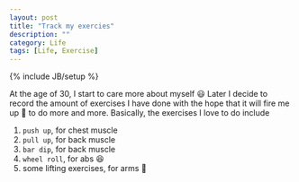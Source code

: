```yaml
---
layout: post
title: "Track my exercies"
description: ""
category: Life
tags: [Life, Exercise]
---
```

{% include JB/setup %}

<script type="text/javascript" src="http://cdn.mathjax.org/mathjax/latest/MathJax.js?config=TeX-AMS-MML_HTMLorMML"></script>
<script src="http://d3js.org/d3.v3.min.js" charset="utf-8"></script>


At the age of 30, I start to care more about myself :smiley: Later I decide to record the amount of exercises I have done with the hope that it will fire me up :gun: to do more and more. Basically, the exercises I love to do include

1. `push up`, for chest muscle
1. `pull up`, for back muscle
1. `bar dip`, for back muscle
1. `wheel roll`, for abs :laughing:
1. some lifting exercises, for arms :muscle:


<example1>
	
<script type="text/javascript">



  var sessions = [
{'date': '2015-10-30', 'pull-up': 50, 'push-up': 70  , 'ab-wheel-roll': 0  , 'bar-dip': 0   , 'gym': 1, 'arm': 0  , 'shoulder': 0 , 'bouldering': 0 },
{'date': '2015-10-27', 'pull-up':  0, 'push-up': 150 , 'ab-wheel-roll': 0  , 'bar-dip': 0   , 'gym': 0, 'arm': 0  , 'shoulder': 0 , 'bouldering': 0 },
{'date': '2015-10-23', 'pull-up': 50, 'push-up': 0   , 'ab-wheel-roll': 0  , 'bar-dip': 70  , 'gym': 1, 'arm': 0  , 'shoulder': 40, 'bouldering': 0 },
{'date': '2015-10-20', 'pull-up': 50, 'push-up': 0   , 'ab-wheel-roll': 0  , 'bar-dip': 40  , 'gym': 1, 'arm': 40 , 'shoulder': 40, 'bouldering': 0 },
{'date': '2015-10-19', 'pull-up': 10, 'push-up': 0   , 'ab-wheel-roll': 0  , 'bar-dip': 0   , 'gym': 0, 'arm': 0  , 'shoulder': 0 , 'bouldering': 0 },
{'date': '2015-10-15', 'pull-up': 40, 'push-up': 0   , 'ab-wheel-roll': 0  , 'bar-dip': 0   , 'gym': 1, 'arm': 0  , 'shoulder': 60, 'bouldering': 0 },
{'date': '2015-10-13', 'pull-up': 40, 'push-up': 0   , 'ab-wheel-roll': 0  , 'bar-dip': 0   , 'gym': 1, 'arm': 0  , 'shoulder': 40, 'bouldering': 0 },
{'date': '2015-10-10', 'pull-up':  0, 'push-up': 0   , 'ab-wheel-roll': 0  , 'bar-dip': 0   , 'gym': 0, 'arm': 0  , 'shoulder': 0 , 'bouldering': 1 },
{'date': '2015-09-18', 'pull-up': 50, 'push-up': 0   , 'ab-wheel-roll': 0  , 'bar-dip': 50  , 'gym': 1, 'arm': 0  , 'shoulder': 30, 'bouldering': 0 },
{'date': '2015-09-15', 'pull-up': 60, 'push-up': 0   , 'ab-wheel-roll': 0  , 'bar-dip': 100 , 'gym': 1, 'arm': 0  , 'shoulder': 0 , 'bouldering': 0 },
{'date': '2015-09-13', 'pull-up':  0, 'push-up': 100 , 'ab-wheel-roll': 0  , 'bar-dip':   0 , 'gym': 0, 'arm': 0  , 'shoulder': 0 , 'bouldering': 0 },
{'date': '2015-09-12', 'pull-up':  0, 'push-up': 20  , 'ab-wheel-roll': 0  , 'bar-dip':   0 , 'gym': 0, 'arm': 0  , 'shoulder': 0 , 'bouldering': 0 },
{'date': '2015-09-11', 'pull-up': 50, 'push-up': 0   , 'ab-wheel-roll': 0  , 'bar-dip': 100 , 'gym': 1, 'arm': 10 , 'shoulder': 0 , 'bouldering': 0 },
{'date': '2015-09-09', 'pull-up': 50, 'push-up': 0   , 'ab-wheel-roll': 0  , 'bar-dip': 100 , 'gym': 1, 'arm': 0  , 'shoulder': 0 , 'bouldering': 0 },
{'date': '2015-09-04', 'pull-up': 50, 'push-up': 0   , 'ab-wheel-roll': 0  , 'bar-dip': 110 , 'gym': 1, 'arm': 40 , 'shoulder': 0 , 'bouldering': 0 },
{'date': '2015-09-02', 'pull-up': 40, 'push-up': 0   , 'ab-wheel-roll': 0  , 'bar-dip': 0   , 'gym': 0, 'arm': 0  , 'shoulder': 0 , 'bouldering': 0 },
{'date': '2015-08-29', 'pull-up': 40, 'push-up': 0   , 'ab-wheel-roll': 0  , 'bar-dip': 100 , 'gym': 0, 'arm': 0  , 'shoulder': 0 , 'bouldering': 0 },
{'date': '2015-08-26', 'pull-up': 40, 'push-up': 0   , 'ab-wheel-roll': 0  , 'bar-dip': 100 , 'gym': 1, 'arm': 40 , 'shoulder': 0 , 'bouldering': 0 },
{'date': '2015-08-21', 'pull-up': 40, 'push-up': 0   , 'ab-wheel-roll': 0  , 'bar-dip': 100 , 'gym': 1, 'arm': 0  , 'shoulder': 0 , 'bouldering': 0 },
{'date': '2015-08-18', 'pull-up': 0 , 'push-up': 100 , 'ab-wheel-roll': 0  , 'bar-dip': 0   , 'gym': 0, 'arm': 0  , 'shoulder': 0 , 'bouldering': 0 },
{'date': '2015-08-15', 'pull-up': 45, 'push-up': 0   , 'ab-wheel-roll': 10 , 'bar-dip': 100 , 'gym': 1, 'arm': 0  , 'shoulder': 0 , 'bouldering': 0 },
{'date': '2015-08-14', 'pull-up': 20, 'push-up': 100 , 'ab-wheel-roll': 0  , 'bar-dip': 0   , 'gym': 0, 'arm': 0  , 'shoulder': 0 , 'bouldering': 0 },
{'date': '2015-08-12', 'pull-up': 0 , 'push-up': 100 , 'ab-wheel-roll': 0  , 'bar-dip': 0   , 'gym': 0, 'arm': 0  , 'shoulder': 0 , 'bouldering': 0 },
{'date': '2015-07-31', 'pull-up': 40, 'push-up': 0   , 'ab-wheel-roll': 0  , 'bar-dip': 130 , 'gym': 1, 'arm': 60 , 'shoulder': 0 , 'bouldering': 0 },
{'date': '2015-07-28', 'pull-up': 40, 'push-up': 0   , 'ab-wheel-roll': 0  , 'bar-dip': 130 , 'gym': 1, 'arm': 60 , 'shoulder': 0 , 'bouldering': 0 },
{'date': '2015-07-25', 'pull-up': 20, 'push-up': 30  , 'ab-wheel-roll': 0  , 'bar-dip': 130 , 'gym': 1, 'arm': 60 , 'shoulder': 0 , 'bouldering': 0 },
{'date': '2015-07-21', 'pull-up': 20, 'push-up': 40  , 'ab-wheel-roll': 40 , 'bar-dip': 140 , 'gym': 1, 'arm': 60 , 'shoulder': 0 , 'bouldering': 0 },
{'date': '2015-07-18', 'pull-up':  0, 'push-up': 150 , 'ab-wheel-roll': 0  , 'bar-dip': 0   , 'gym': 0, 'arm': 0  , 'shoulder': 0 , 'bouldering': 0 },
{'date': '2015-07-16', 'pull-up':  0, 'push-up': 100 , 'ab-wheel-roll': 0  , 'bar-dip': 0   , 'gym': 0, 'arm': 0  , 'shoulder': 0 , 'bouldering': 0 },
{'date': '2015-07-14', 'pull-up':  0, 'push-up': 10  , 'ab-wheel-roll': 0  , 'bar-dip': 0   , 'gym': 0, 'arm': 0  , 'shoulder': 0 , 'bouldering': 0 },
{'date': '2015-07-11', 'pull-up':  0, 'push-up': 80  , 'ab-wheel-roll': 0  , 'bar-dip': 0   , 'gym': 0, 'arm': 0  , 'shoulder': 0 , 'bouldering': 0 },
{'date': '2015-07-10', 'pull-up': 40, 'push-up': 0   , 'ab-wheel-roll': 0  , 'bar-dip': 10  , 'gym': 1, 'arm': 50 , 'shoulder': 0 , 'bouldering': 0 },
{'date': '2015-07-03', 'pull-up': 40, 'push-up': 0   , 'ab-wheel-roll': 0  , 'bar-dip': 75  , 'gym': 1, 'arm': 0  , 'shoulder': 0 , 'bouldering': 0 },
{'date': '2015-06-12', 'pull-up': 30, 'push-up': 0   , 'ab-wheel-roll': 20 , 'bar-dip': 110 , 'gym': 1, 'arm': 100, 'shoulder': 0 , 'bouldering': 0 },
{'date': '2015-06-09', 'pull-up': 40, 'push-up': 0   , 'ab-wheel-roll': 20 , 'bar-dip': 100 , 'gym': 1, 'arm': 0  , 'shoulder': 0 , 'bouldering': 0 },
{'date': '2015-05-29', 'pull-up': 40, 'push-up': 0   , 'ab-wheel-roll': 0  , 'bar-dip': 100 , 'gym': 1, 'arm': 0  , 'shoulder': 0 , 'bouldering': 0 },
{'date': '2015-05-16', 'pull-up': 0 , 'push-up': 0   , 'ab-wheel-roll': 30 , 'bar-dip': 0   , 'gym': 0, 'arm': 0  , 'shoulder': 0 , 'bouldering': 0 },
{'date': '2015-05-15', 'pull-up': 35, 'push-up': 0   , 'ab-wheel-roll': 20 , 'bar-dip': 120 , 'gym': 1, 'arm': 0  , 'shoulder': 0 , 'bouldering': 0 },
{'date': '2015-05-13', 'pull-up': 20, 'push-up': 100 , 'ab-wheel-roll': 20 , 'bar-dip': 0   , 'gym': 0, 'arm': 0  , 'shoulder': 0 , 'bouldering': 0 },
{'date': '2015-05-11', 'pull-up': 20, 'push-up': 100 , 'ab-wheel-roll': 0  , 'bar-dip': 0   , 'gym': 0, 'arm': 0  , 'shoulder': 0 , 'bouldering': 0 },
{'date': '2015-05-08', 'pull-up': 20, 'push-up': 100 , 'ab-wheel-roll': 0  , 'bar-dip': 0   , 'gym': 0, 'arm': 0  , 'shoulder': 0 , 'bouldering': 0 },
];

  console.log(d3.keys(sessions[0]));
  // create the table header
  var thead = d3.select("example1").selectAll("th")
    .data(d3.keys(sessions[0]))
    .enter().append("th").text(function(d){return d  +  ' '});
  // fill the table
  // create rows
  var tr = d3.select("example1").selectAll("tr")
    .data(sessions).enter().append("tr")
  // cells
  var td = tr.selectAll("td")
    .data(function(d){return d3.values(d)})
    .enter().append("td")
    .text(function(d) {return d})

</script>

</example1>



               
                

